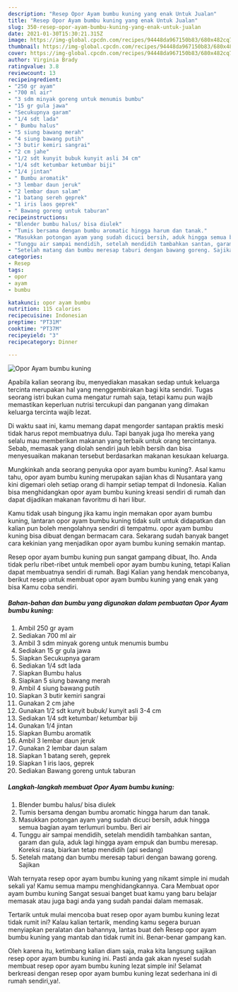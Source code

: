 ```yaml
---
description: "Resep Opor Ayam bumbu kuning yang enak Untuk Jualan"
title: "Resep Opor Ayam bumbu kuning yang enak Untuk Jualan"
slug: 350-resep-opor-ayam-bumbu-kuning-yang-enak-untuk-jualan
date: 2021-01-30T15:30:21.315Z
image: https://img-global.cpcdn.com/recipes/94448da967150b83/680x482cq70/opor-ayam-bumbu-kuning-foto-resep-utama.jpg
thumbnail: https://img-global.cpcdn.com/recipes/94448da967150b83/680x482cq70/opor-ayam-bumbu-kuning-foto-resep-utama.jpg
cover: https://img-global.cpcdn.com/recipes/94448da967150b83/680x482cq70/opor-ayam-bumbu-kuning-foto-resep-utama.jpg
author: Virginia Brady
ratingvalue: 3.8
reviewcount: 13
recipeingredient:
- "250 gr ayam"
- "700 ml air"
- "3 sdm minyak goreng untuk menumis bumbu"
- "15 gr gula jawa"
- "Secukupnya garam"
- "1/4 sdt lada"
- " Bumbu halus"
- "5 siung bawang merah"
- "4 siung bawang putih"
- "3 butir kemiri sangrai"
- "2 cm jahe"
- "1/2 sdt kunyit bubuk kunyit asli 34 cm"
- "1/4 sdt ketumbar ketumbar biji"
- "1/4 jintan"
- " Bumbu aromatik"
- "3 lembar daun jeruk"
- "2 lembar daun salam"
- "1 batang sereh geprek"
- "1 iris laos geprek"
- " Bawang goreng untuk taburan"
recipeinstructions:
- "Blender bumbu halus/ bisa diulek"
- "Tumis bersama dengan bumbu aromatic hingga harum dan tanak."
- "Masukkan potongan ayam yang sudah dicuci bersih, aduk hingga semua bagian ayam terlumuri bumbu. Beri air"
- "Tunggu air sampai mendidih, setelah mendidih tambahkan santan, garam dan gula, aduk lagi hingga ayam empuk dan bumbu meresap. Koreksi rasa, biarkan tetap mendidih (api sedang)"
- "Setelah matang dan bumbu meresap taburi dengan bawang goreng. Sajikan"
categories:
- Resep
tags:
- opor
- ayam
- bumbu

katakunci: opor ayam bumbu 
nutrition: 115 calories
recipecuisine: Indonesian
preptime: "PT31M"
cooktime: "PT37M"
recipeyield: "3"
recipecategory: Dinner

---
```



![Opor Ayam bumbu kuning](https://img-global.cpcdn.com/recipes/94448da967150b83/680x482cq70/opor-ayam-bumbu-kuning-foto-resep-utama.jpg)

Apabila kalian seorang ibu, menyediakan masakan sedap untuk keluarga tercinta merupakan hal yang menggembirakan bagi kita sendiri. Tugas seorang istri bukan cuma mengatur rumah saja, tetapi kamu pun wajib memastikan keperluan nutrisi tercukupi dan panganan yang dimakan keluarga tercinta wajib lezat.

Di waktu  saat ini, kamu memang dapat mengorder santapan praktis meski tidak harus repot membuatnya dulu. Tapi banyak juga lho mereka yang selalu mau memberikan makanan yang terbaik untuk orang tercintanya. Sebab, memasak yang diolah sendiri jauh lebih bersih dan bisa menyesuaikan makanan tersebut berdasarkan makanan kesukaan keluarga. 



Mungkinkah anda seorang penyuka opor ayam bumbu kuning?. Asal kamu tahu, opor ayam bumbu kuning merupakan sajian khas di Nusantara yang kini digemari oleh setiap orang di hampir setiap tempat di Indonesia. Kalian bisa menghidangkan opor ayam bumbu kuning kreasi sendiri di rumah dan dapat dijadikan makanan favoritmu di hari libur.

Kamu tidak usah bingung jika kamu ingin memakan opor ayam bumbu kuning, lantaran opor ayam bumbu kuning tidak sulit untuk didapatkan dan kalian pun boleh mengolahnya sendiri di tempatmu. opor ayam bumbu kuning bisa dibuat dengan bermacam cara. Sekarang sudah banyak banget cara kekinian yang menjadikan opor ayam bumbu kuning semakin mantap.

Resep opor ayam bumbu kuning pun sangat gampang dibuat, lho. Anda tidak perlu ribet-ribet untuk membeli opor ayam bumbu kuning, tetapi Kalian dapat membuatnya sendiri di rumah. Bagi Kalian yang hendak mencobanya, berikut resep untuk membuat opor ayam bumbu kuning yang enak yang bisa Kamu coba sendiri.

<!--inarticleads1-->

##### Bahan-bahan dan bumbu yang digunakan dalam pembuatan Opor Ayam bumbu kuning:

1. Ambil 250 gr ayam
1. Sediakan 700 ml air
1. Ambil 3 sdm minyak goreng untuk menumis bumbu
1. Sediakan 15 gr gula jawa
1. Siapkan Secukupnya garam
1. Sediakan 1/4 sdt lada
1. Siapkan  Bumbu halus
1. Siapkan 5 siung bawang merah
1. Ambil 4 siung bawang putih
1. Siapkan 3 butir kemiri sangrai
1. Gunakan 2 cm jahe
1. Gunakan 1/2 sdt kunyit bubuk/ kunyit asli 3-4 cm
1. Sediakan 1/4 sdt ketumbar/ ketumbar biji
1. Gunakan 1/4 jintan
1. Siapkan  Bumbu aromatik
1. Ambil 3 lembar daun jeruk
1. Gunakan 2 lembar daun salam
1. Siapkan 1 batang sereh, geprek
1. Siapkan 1 iris laos, geprek
1. Sediakan  Bawang goreng untuk taburan




<!--inarticleads2-->

##### Langkah-langkah membuat Opor Ayam bumbu kuning:

1. Blender bumbu halus/ bisa diulek
1. Tumis bersama dengan bumbu aromatic hingga harum dan tanak.
1. Masukkan potongan ayam yang sudah dicuci bersih, aduk hingga semua bagian ayam terlumuri bumbu. Beri air
1. Tunggu air sampai mendidih, setelah mendidih tambahkan santan, garam dan gula, aduk lagi hingga ayam empuk dan bumbu meresap. Koreksi rasa, biarkan tetap mendidih (api sedang)
1. Setelah matang dan bumbu meresap taburi dengan bawang goreng. Sajikan




Wah ternyata resep opor ayam bumbu kuning yang nikamt simple ini mudah sekali ya! Kamu semua mampu menghidangkannya. Cara Membuat opor ayam bumbu kuning Sangat sesuai banget buat kamu yang baru belajar memasak atau juga bagi anda yang sudah pandai dalam memasak.

Tertarik untuk mulai mencoba buat resep opor ayam bumbu kuning lezat tidak rumit ini? Kalau kalian tertarik, mending kamu segera buruan menyiapkan peralatan dan bahannya, lantas buat deh Resep opor ayam bumbu kuning yang mantab dan tidak rumit ini. Benar-benar gampang kan. 

Oleh karena itu, ketimbang kalian diam saja, maka kita langsung sajikan resep opor ayam bumbu kuning ini. Pasti anda gak akan nyesel sudah membuat resep opor ayam bumbu kuning lezat simple ini! Selamat berkreasi dengan resep opor ayam bumbu kuning lezat sederhana ini di rumah sendiri,ya!.

